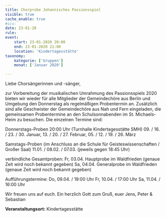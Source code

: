 ```yaml
---
title: Chorprobe Johannisches Passionsspiel
visible: true
cache_enable: true
#ics: 
date: 23-01-20
rule: 
event:
	start: 23-01-2020 20:00
	end: 23-01-2020 21:00
	location: 'Kindertagesstätte'
taxonomy:
	kategorie: ['Gruppen']
	monat: ['Januar 2020']

---
```

Liebe Chorsängerinnen und -sänger,

zur Vorbereitung der musikalischen Umrahmung des Passionsspiels 2020 bieten wir wieder für alle Mitglieder der Gemeindechöre aus Berlin und Umgebung den Donnerstag als regelmäßigen Probentermin an. Zusätzlich sind alle Geschwister der Gemeindechöre aus Nah und Fern eingeladen, die gemeinsamen Probentermine an den Schulsonnabenden im St. Michaels-Heim zu besuchen. Die einzelnen Termine sind:

Donnerstags-Proben 20:00 Uhr (Turnhalle Kindertagesstätte SMH) 09. / 16. / 23. / 30. Januar, 13. / 20. / 27. Februar, 05. / 12. / 19. / 26. März

Samstags-Proben (im Anschluss an die Schule für Geisteswissenschaften / Großer Saal) 11.01. / 08.02. / 07.03. (jeweils gegen 18:45 Uhr)

verbindliche Gesamtproben:
Fr, 03.04. Hauptprobe im Waldfrieden (genaue Zeit wird noch bekannt gegeben) Sa, 04.04. Generalprobe im Waldfrieden (genaue Zeit wird noch bekannt gegeben)

Aufführungstermine:
Do, 09.04. / 19:00 Uhr Fr, 10.04. / 17:00 Uhr Sa, 11.04. / 16:00 Uhr

Wir freuen uns auf euch. Ein herzlich Gott zum Gruß, euer Jens, Peter &amp; Sebastian



**Veranstaltungsort:** Kindertagesstätte

